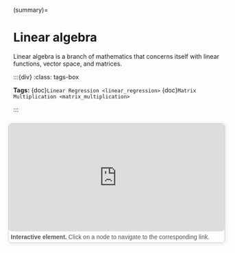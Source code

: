 (summary)=

# Linear algebra

Linear algebra is a branch of mathematics that concerns itself with linear functions, vector space, and matrices.

:::{div}
:class: tags-box

**Tags:**
<span class="tag-pill">{doc}`Linear Regression <linear_regression>`</span>
<span class="tag-pill">{doc}`Matrix Multiplication <matrix_multiplication>`</span>

:::

<div style="float: right; width: 100%; margin: 10px; border: 1px solid #ccc; border-radius: 8px; box-shadow: 2px 2px 10px rgba(0, 0, 0, 0.1);">
    <iframe src="https://maxramgraber.github.io/MASTER/main/_static/elements/navigation.html" style="width: 100%; aspect-ratio: 2 / 1; border: none; border-radius: 8px;"></iframe>
    <div style="text-align: justify; padding: 5px; font-size: 14px; font-family: Arial, sans-serif; color: #555;">
        <strong>Interactive element.</strong> Click on a node to navigate to the corresponding link.
    </div>
</div>

